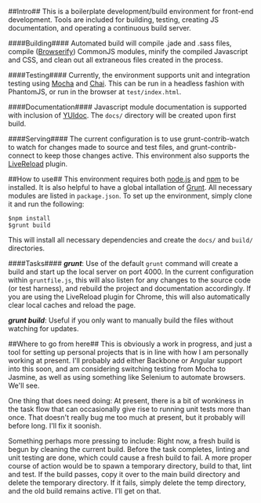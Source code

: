 ##Intro##
This is a boilerplate development/build environment for front-end development. Tools are included for building, testing, creating JS documentation, and operating a continuous build server.

####Building####
Automated build will compile .jade and .sass files, compile ([Browserify](http://www.browserify.org)) CommonJS modules, minify the compiled Javascript and CSS, and clean out all extraneous files created in the process.

####Testing####
Currently, the environment supports unit and integration testing using [Mocha](http://visionmedia.github.io/mocha/) and [Chai](http://chaijs.com/).  This can be run in a headless fashion with PhantomJS, or run in the browser at `test/index.html`.

####Documentation####
Javascript module documentation is supported with inclusion of [YUIdoc](http://yui.github.io/yuidoc/). The `docs/` directory will be created upon first build.

####Serving####
The current configuration is to use grunt-contrib-watch to watch for changes made to source and test files, and grunt-contrib-connect to keep those changes active. This environment also supports the [LiveReload](http://livereload.com/) plugin.

##How to use##
This environment requires both [node.js](http://www.nodejs.org) and [npm](http://www.npmjs.org) to be installed. It is also helpful to have a global intallation of [Grunt](http://www.gruntjs.com).
All necessary modules are listed in `package.json`.  To set up the environment, simply clone it and run the following:

    $npm install
    $grunt build

This will install all necessary dependencies and create the `docs/` and `build/` directories.

####Tasks####
***grunt***: Use of the default `grunt` command will create a build and start up the local server on port 4000.  In the current configuration within `gruntfile.js`, this will also listen for any changes to the source code (or test harness), and rebuild the project and documentation accordingly. If you are using the LiveReload plugin for Chrome, this will also automatically clear local caches and reload the page.

***grunt build***: Useful if you only want to manually build the files without watching for updates.

##Where to go from here##
This is obviously a work in progress, and just a tool for setting up personal projects that is in line with how I am personally working at present. I'll probably add either Backbone or Angular support into this soon, and am considering switching testing from Mocha to Jasmine, as well as using something like Selenium to automate browsers.  We'll see.

One thing that does need doing:  At present, there is a bit of wonkiness in the task flow that can occasionally give rise to running unit tests more than once.  That doesn't really bug me too much at present, but it probably will before long.  I'll fix it soonish.

Something perhaps more pressing to include: Right now, a fresh build is begun by cleaning the current build. Before the task completes, linting and unit testing are done, which could cause a fresh build to fail. A more proper course of action would be to spawn a temporary directory, build to that, lint and test.  If the build passes, copy it over to the main build directory and delete the temporary directory.  If it fails, simply delete the temp directory, and the old build remains active.  I'll get on that.

